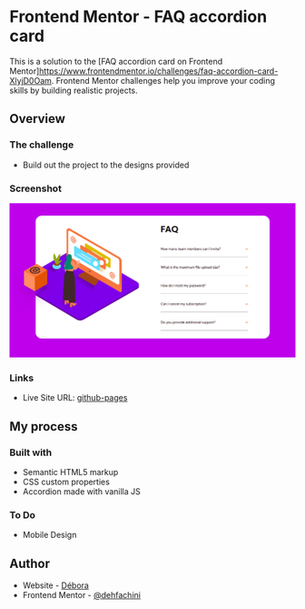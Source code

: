 # Frontend Mentor - FAQ accordion card


This is a solution to the [FAQ accordion card on Frontend Mentor]https://www.frontendmentor.io/challenges/faq-accordion-card-XlyjD0Oam. Frontend Mentor challenges help you improve your coding skills by building realistic projects. 

## Overview

### The challenge

- Build out the project to the designs provided

### Screenshot

![](images/faq-accordion-card.png)

### Links

- Live Site URL: [github-pages](https://dehfachini.github.io/faq-accordion/)

## My process

### Built with

- Semantic HTML5 markup
- CSS custom properties
- Accordion made with vanilla JS

### To Do

- Mobile Design

## Author

- Website - [Débora](https://github.com/dehfachini)
- Frontend Mentor - [@dehfachini](https://www.frontendmentor.io/profile/dehfachini)
